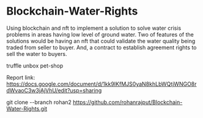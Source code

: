 # Blockchain-Water-Rights

Using blockchain and nft to implement a solution to solve water crisis problems in areas having low level of ground water. Two of 
features of the solutions would be having an nft that could validate the water quality being traded from seller to buyer. And, a 
contract to establish agreement rights to sell the water to buyers.


truffle unbox pet-shop

Report link: https://docs.google.com/document/d/1kk9IKfMJS0yaN8khLbWQtjWNGO8rdWvaoC3w3jAjVhU/edit?usp=sharing


git clone --branch rohan2 https://github.com/rohanrajput/Blockchain-Water-Rights.git

